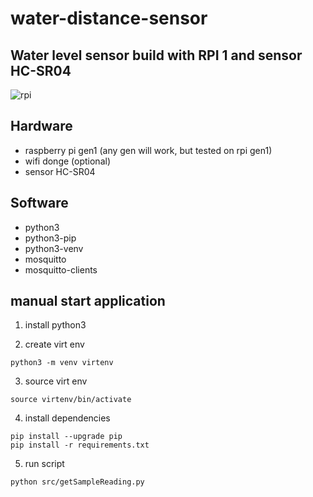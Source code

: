 # water-distance-sensor

## Water level sensor build with RPI 1 and sensor HC-SR04

![rpi](https://github.com/karcio/water-distance-sensor/blob/main/img/rpi.jpg)

## Hardware

- raspberry pi gen1 (any gen will work, but tested on rpi gen1)
- wifi donge (optional)
- sensor HC-SR04

## Software

- python3
- python3-pip
- python3-venv 
- mosquitto 
- mosquitto-clients

## manual start application
1. install python3

2. create virt env
```
python3 -m venv virtenv
```

3. source virt env
```
source virtenv/bin/activate
```

4. install dependencies
```
pip install --upgrade pip
pip install -r requirements.txt
```

5. run script
```
python src/getSampleReading.py
```
